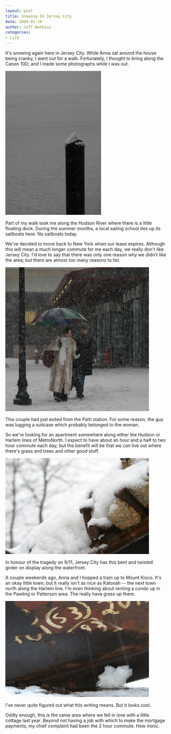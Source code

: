 ```yaml
---
layout: post
title: Snowing In Jersey City
date: 2004-01-18
author: Jeff Watkins
categories:
- Life
---
```


It's snowing again here in Jersey City. While Anna sat around the
house being cranky, I went out for a walk. Fortunately, I thought to
bring along the Canon 10D; and I made some photographs while I was
out.

<div class="figure"><img class="photo"
src="/photos/hudson-river.jpg" border="0" alt="The Hudson River"/>
<p>Part of my walk took me along the Hudson River where there is a little
floating dock. During the summer months, a local sailing school ties up
its sailboats here. No sailboats today.</p>
</div>

We've decided to move back to New York when our lease expires.
Although this will mean a much longer commute for me each day, we
really don't like Jersey City. I'd love to say that there was only one
reason why we didn't like the area; but there are almost too many
reasons to list.

<div class="figure"><img class="photo"
src="/photos/returning-home.jpg" border="0" alt="Returning Home"/> <p>This
couple had just exited from the Path station. For some reason, the guy
was lugging a suitcase which probably belonged to the woman.</p>
</div>

So we're looking for an apartment somewhere along either the Hudson
or Harlem lines of MetroNorth. I expect to have about an hour and a
half to two hour commute each day; but the benefit will be that we can
live out where there's grass and trees and other good stuff.

<div class="figure"><img class="photo"
src="/photos/snow-on-monument.jpg" border="0" alt="Snow on 9/11
Monument"/>
<p>In honour of the tragedy on 9/11, Jersey City has this bent
and twisted girder on display along the waterfront.</p>
</div>

A couple weekends ago, Anna and I hopped a train up to Mount Kisco.
It's an okay little town; but it really isn't as nice as Katonah -- the
next town north along the Harlem line. I'm even thinking about renting
a condo up in the Pawling or Patterson area. The really have grass up
there.

<div class="figure"><img class="photo"
src="/photos/writing-on-monument.jpg" border="0" alt="Writing on 9/11
Monument"/>
<p>I've never quite figured out what this writing means. But
it looks cool.</p>
</div>

Oddly enough, this is the same area where we fell in love with a
little cottage last year. Beyond not having a job with which to make
the mortgage payments, my chief complaint had been the 2 hour commute. How ironic.